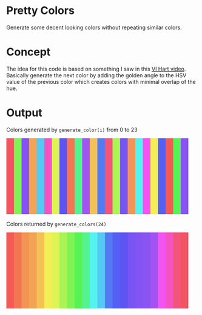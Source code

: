 # Pretty Colors
Generate some decent looking colors without repeating similar colors.

# Concept
  The idea for this code is based on something I saw in this [VI Hart video](https://www.youtube.com/watch?v=lOIP_Z_-0Hs).
Basically generate the next color by adding the golden angle to the HSV value of the previous color
which creates colors with minimal overlap of the hue.

# Output
Colors generated by `generate_color(i)` from 0 to 23

![colors in order generated](example.png)

Colors returned by `generate_colors(24)`

![colors sorted](example_sorted.png)
